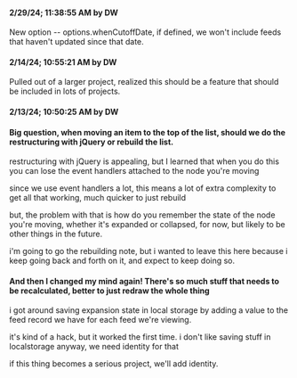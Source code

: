 #### 2/29/24; 11:38:55 AM by DW

New option -- options.whenCutoffDate, if defined, we won't include feeds that haven't updated since that date.

#### 2/14/24; 10:55:21 AM by DW

Pulled out of a larger project, realized this should be a feature that should be included in lots of projects.

#### 2/13/24; 10:50:25 AM by DW

#### Big question, when moving an item to the top of the list, should we do the restructuring with jQuery or rebuild the list.

restructuring with jQuery is appealing, but I learned that when you do this you can lose the event handlers attached to the node you're moving

since we use event handlers a lot, this means a lot of extra complexity to get all that working, much quicker to just rebuild

but, the problem with that is how do you remember the state of the node you're moving, whether it's expanded or collapsed, for now, but likely to be other things in the future.

i'm going to go the rebuilding note, but i wanted to leave this here because i keep going back and forth on it, and expect to keep doing so.

#### And then I changed my mind again! There's so much stuff that needs to be recalculated, better to just redraw the whole thing

i got around saving expansion state in local storage by adding a value to the feed record we have for each feed we're viewing. 

it's kind of a hack, but it worked the first time. i don't like saving stuff in localstorage anyway, we need identity for that

if this thing becomes a serious project, we'll add identity.

